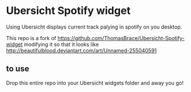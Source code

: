 Ubersicht Spotify widget
==========================

Using Ubersicht displays current track palying in spotify on you desktop.

This repo is a fork of https://github.com/ThomasBrace/Ubersicht-Spotify-widget modifying
it so that it looks like http://beautifulblood.deviantart.com/art/Unnamed-255040591


## to use
Drop this entire repo into your Ubersicht widgets folder and away you go!


